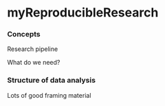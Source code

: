 # myReproducibleResearch

### Concepts

Research pipeline

What do we need?

### Structure of data analysis

Lots of good framing material

